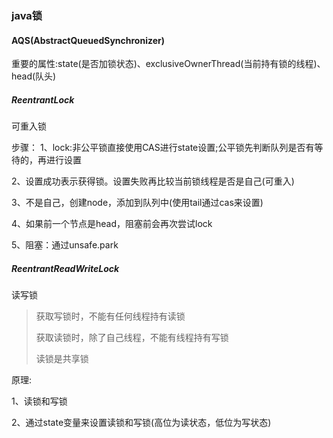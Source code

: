 ### java锁


#### AQS(AbstractQueuedSynchronizer)


重要的属性:state(是否加锁状态)、exclusiveOwnerThread(当前持有锁的线程)、head(队头)

##### ReentrantLock

可重入锁

步骤：
1、lock:非公平锁直接使用CAS进行state设置;公平锁先判断队列是否有等待的，再进行设置

2、设置成功表示获得锁。设置失败再比较当前锁线程是否是自己(可重入)

3、不是自己，创建node，添加到队列中(使用tail通过cas来设置)

4、如果前一个节点是head，阻塞前会再次尝试lock

5、阻塞：通过unsafe.park

##### ReentrantReadWriteLock

读写锁

> 获取写锁时，不能有任何线程持有读锁
>
> 获取读锁时，除了自己线程，不能有线程持有写锁
>
> 读锁是共享锁

原理:

1、读锁和写锁

2、通过state变量来设置读锁和写锁(高位为读状态，低位为写状态)
